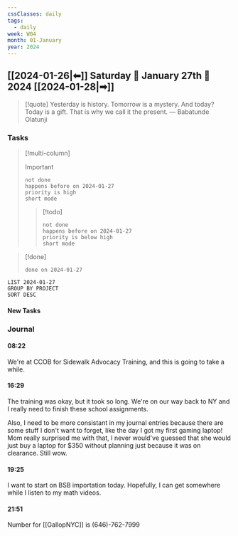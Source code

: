```yaml
---
cssClasses: daily
tags:
  - daily
week: W04
month: 01-January
year: 2024
---
```


## [[2024-01-26|⬅]] Saturday 🔹 January 27th 🔹 2024 [[2024-01-28|➡]]

> [!quote] Yesterday is history. Tomorrow is a mystery. And today? Today is a gift. That is why we call it the present.
> — Babatunde Olatunji

### Tasks

> [!multi-column]
> 
> > [!important]
> > ```tasks
> > not done
> > happens before on 2024-01-27
> > priority is high
> > short mode
> > ```
> 
> > [!todo]
> > ```tasks
> > not done
> > happens before on 2024-01-27
> > priority is below high
> > short mode
> > ```

> [!done]
> ```tasks
> done on 2024-01-27
> ```

```toggl
LIST 2024-01-27
GROUP BY PROJECT
SORT DESC
```

#### New Tasks

### Journal

#### 08:22

We're at CCOB for Sidewalk Advocacy Training, and this is going to take a while.

#### 16:29

The training was okay, but it took so long. We're on our way back to NY and I really need to finish these school assignments.

Also, I need to be more consistant in my journal entries because there are some stuff I don't want to forget, like the day I got my first gaming laptop! Mom really surprised me with that, I never would've guessed that she would just buy a laptop for $350 without planning just because it was on clearance. Still wow.


#### 19:25

I want to start on BSB importation today. Hopefully, I can get somewhere while I listen to my math videos.

#### 21:51

Number for [[GallopNYC]] is (646)-762-7999
